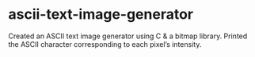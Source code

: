 # ascii-text-image-generator
Created an ASCII text image generator using C &amp; a bitmap library. Printed the ASCII character corresponding to each pixel’s intensity.
